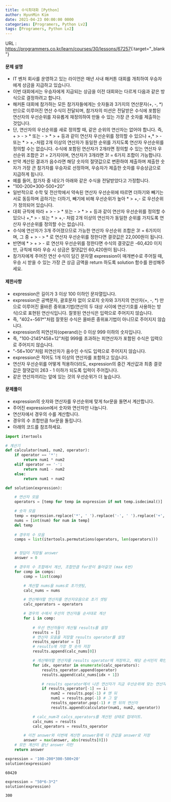 ```yaml
---
title: 수식최대화 [Python]
author: HyunMin Kim
date: 2021-04-23 00:00:00 0000
categories: [Programers, Python Lv2]
tags: [Programers, Python Lv2]
---
```


URL : <https://programmers.co.kr/learn/courses/30/lessons/67257>{:target="_blank"}

#### 문제 설명
- IT 벤처 회사를 운영하고 있는 라이언은 매년 사내 해커톤 대회를 개최하여 우승자에게 상금을 지급하고 있습니다.
- 이번 대회에서는 우승자에게 지급되는 상금을 이전 대회와는 다르게 다음과 같은 방식으로 결정하려고 합니다.
- 해커톤 대회에 참가하는 모든 참가자들에게는 숫자들과 3가지의 연산문자(\+, \-, \*) 만으로 이루어진 연산 수식이 전달되며, 참가자의 미션은 전달받은 수식에 포함된 연산자의 우선순위를 자유롭게 재정의하여 만들 수 있는 가장 큰 숫자를 제출하는 것입니다.
- 단, 연산자의 우선순위를 새로 정의할 때, 같은 순위의 연산자는 없어야 합니다. 즉, + > - > * 또는 - > * > + 등과 같이 연산자 우선순위를 정의할 수 있으나 +,* > - 또는 * > +,-처럼 2개 이상의 연산자가 동일한 순위를 가지도록 연산자 우선순위를 정의할 수는 없습니다. 수식에 포함된 연산자가 2개라면 정의할 수 있는 연산자 우선순위 조합은 2! = 2가지이며, 연산자가 3개라면 3! = 6가지 조합이 가능합니다.
- 만약 계산된 결과가 음수라면 해당 숫자의 절댓값으로 변환하여 제출하며 제출한 숫자가 가장 큰 참가자를 우승자로 선정하며, 우승자가 제출한 숫자를 우승상금으로 지급하게 됩니다.
- 예를 들어, 참가자 중 네오가 아래와 같은 수식을 전달받았다고 가정합니다.
- "100-200*300-500+20"
- 일반적으로 수학 및 전산학에서 약속된 연산자 우선순위에 따르면 더하기와 빼기는 서로 동등하며 곱하기는 더하기, 빼기에 비해 우선순위가 높아 * > +,- 로 우선순위가 정의되어 있습니다.
- 대회 규칙에 따라 + > - > * 또는 - > * > + 등과 같이 연산자 우선순위를 정의할 수 있으나 +,* > - 또는 * > +,- 처럼 2개 이상의 연산자가 동일한 순위를 가지도록 연산자 우선순위를 정의할 수는 없습니다.
- 수식에 연산자가 3개 주어졌으므로 가능한 연산자 우선순위 조합은 3! = 6가지이며, 그 중 + > - > * 로 연산자 우선순위를 정한다면 결괏값은 22,000원이 됩니다.
- 반면에 * > + > - 로 연산자 우선순위를 정한다면 수식의 결괏값은 -60,420 이지만, 규칙에 따라 우승 시 상금은 절댓값인 60,420원이 됩니다.
- 참가자에게 주어진 연산 수식이 담긴 문자열 expression이 매개변수로 주어질 때, 우승 시 받을 수 있는 가장 큰 상금 금액을 return 하도록 solution 함수를 완성해주세요.

#### 제한사항
- expression은 길이가 3 이상 100 이하인 문자열입니다.
- expression은 공백문자, 괄호문자 없이 오로지 숫자와 3가지의 연산자(+, -, *) 만으로 이루어진 올바른 중위표기법(연산의 두 대상 사이에 연산기호를 사용하는 방식)으로 표현된 연산식입니다. 잘못된 연산식은 입력으로 주어지지 않습니다.
- 즉, "402+-561*"처럼 잘못된 수식은 올바른 중위표기법이 아니므로 주어지지 않습니다.
- expression의 피연산자(operand)는 0 이상 999 이하의 숫자입니다.
- 즉, "100-2145*458+12"처럼 999를 초과하는 피연산자가 포함된 수식은 입력으로 주어지지 않습니다.
- "-56+100"처럼 피연산자가 음수인 수식도 입력으로 주어지지 않습니다.
- expression은 적어도 1개 이상의 연산자를 포함하고 있습니다.
- 연산자 우선순위를 어떻게 적용하더라도, expression의 중간 계산값과 최종 결괏값은 절댓값이 263 - 1 이하가 되도록 입력이 주어집니다.
- 같은 연산자끼리는 앞에 있는 것의 우선순위가 더 높습니다.

#### 문제풀이
- expression의 숫자와 연산자를 우선순위에 맞게 for문을 돌면서 계산합니다.
- 주어진 expression에서 숫자와 연산자만 나눕니다.
- 연산자에서 경우의 수를 계산합니다.
- 경우의 수 조합만큼 for문을 돌립니다.
- 아래의 코드를 참조하세요.


```python
import itertools

# 계산기
def calculator(num1, num2, operator):
    if operator == '*':
        return num1 * num2
    elif operator == '-':
        return num1 - num2
    else:
        return num1 + num2

def solution(expression):

    # 연산자 모음
    operators = [temp for temp in expression if not temp.isdecimal()]

    # 숫자 모음
    temp = expression.replace('*', ' ').replace('-', ' ').replace('+', ' ').split()
    nums = [int(num) for num in temp]
    del temp
    
    # 경우의 수 모음
    comps = list(itertools.permutations(operators, len(operators)))


    # 정답이 저장될 answer
    answer = 0

    # 경우의 수 조합에서 계산, 조합만큼 for문이 돌아갈것 (max 6번)
    for comp in comps:
        comp = list(comp)

        # 계산할 nums을 nums로 초기셋팅, 
        calc_nums = nums

        # 연산해야할 연산자를 연산자모음으로 초기 셋팅
        calc_operators = operators

        # 경우의 수에서 우선의 연산자들 순서대로 계산
        for i in comp:
            
            # 우선 연산자들이 계산될 results를 설정
            results = []
            # 연산자 모음을 저장할 results operator를 설정
            results_operator = []
            # results에 가장 첫 숫자 저장
            results.append(calc_nums[0])

            # 계산해야할 연산자를 results operator에 저장하고, 해당 순서인지 확인
            for idx, operator in enumerate(calc_operators):
                results_operator.append(operator)
                results.append(calc_nums[idx + 1])

                # results operator에서 나온 연산자가 지금 우선순위에 맞는 연산자라면 results의 마지막과 그 앞에 것을 계산함
                if results_operator[-1] == i:
                    num2 = results.pop(-1) # 맨 뒤
                    num1 = results.pop(-1) # 그 앞
                    results_operator.pop(-1) # 맨 뒤의 연산자
                    results.append(calculator(num1, num2, operator))

            # calc_num과 calcs_operators를 계산된 상태로 업데이트.
            calc_nums = results
            calc_operators = results_operator

        # 이전 answer와 이번에 계산한 answer중에 더 큰값을 answer로 저장
        answer = max(answer, abs(results[0]))
    # 모든 계산이 끝난 answer 리턴
    return answer
```


```python
expression = '100-200*300-500+20'
solution(expression)
```




    60420




```python
expression = "50*6-3*2"
solution(expression)
```




    300




```python

```
